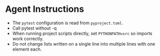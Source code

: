 # Agent Instructions

- The `pytest` configuration is read from `pyproject.toml`.
- Call pytest without -q
- When running project scripts directly, set `PYTHONPATH=src` so imports work correctly.
- Do not change lists written on a single line into multiple lines with one element each.
